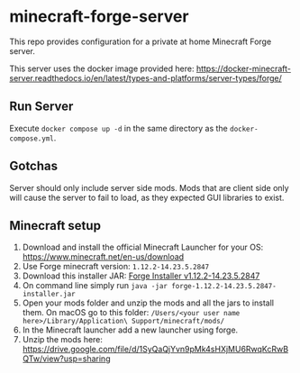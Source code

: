 # minecraft-forge-server

This repo provides configuration for a private at home Minecraft Forge server.

This server uses the docker image provided here: https://docker-minecraft-server.readthedocs.io/en/latest/types-and-platforms/server-types/forge/

## Run Server

Execute `docker compose up -d` in the same directory as the `docker-compose.yml`.

## Gotchas

Server should only include server side mods.  Mods that are client side only will cause the server to fail to load, as they expected GUI libraries to exist.

## Minecraft setup
1.  Download and install the official Minecraft Launcher for your OS: https://www.minecraft.net/en-us/download
2.  Use Forge minecraft version: `1.12.2-14.23.5.2847`
3.  Download this installer JAR: [Forge Installer v1.12.2-14.23.5.2847](https://adfoc.us/serve/sitelinks/?id=271228&url=https://maven.minecraftforge.net/net/minecraftforge/forge/1.12.2-14.23.5.2847/forge-1.12.2-14.23.5.2847-installer.jar)
4.  On command line simply run `java -jar forge-1.12.2-14.23.5.2847-installer.jar`
5. Open your mods folder and unzip the mods and all the jars to install them.  On macOS go to this folder:
   ```/Users/<your user name here>/Library/Application\ Support/minecraft/mods/```
6. In the Minecraft launcher add a new launcher using forge.
7. Unzip the mods here: https://drive.google.com/file/d/1SyQaQjYvn9pMk4sHXjMU6RwqKcRwBQTw/view?usp=sharing